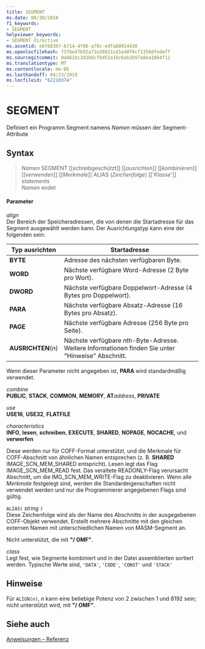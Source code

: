```yaml
---
title: SEGMENT
ms.date: 08/30/2018
f1_keywords:
- SEGMENT
helpviewer_keywords:
- SEGMENT directive
ms.assetid: e6f68367-6714-4f06-a79c-edfa88014430
ms.openlocfilehash: f37be47b92a71e20821cd1e40f8cf1350dfedaff
ms.sourcegitcommit: 0ab61bc3d2b6cfbd52a16c6ab2b97a8ea1864f12
ms.translationtype: MT
ms.contentlocale: de-DE
ms.lasthandoff: 04/23/2019
ms.locfileid: "62210374"
---
```

# <a name="segment"></a>SEGMENT

Definiert ein Programm Segment namens *Namen* müssen der Segment-Attribute

## <a name="syntax"></a>Syntax

> *Namen* SEGMENT [[schreibgeschützt]] [[*ausrichten*]] [[*kombinieren*]] [[*verwenden*]] [[*Merkmale*]] ALIAS (*Zeichenfolge*) [['*Klasse*']]<br/>
> *statements*<br/>
> *Namen* endet

#### <a name="parameters"></a>Parameter

*align*<br/>
Der Bereich der Speicheradressen, die von denen die Startadresse für das Segment ausgewählt werden kann. Der Ausrichtungstyp kann eine der folgenden sein:

|Typ ausrichten|Startadresse|
|----------------|----------------------|
|**BYTE**|Adresse des nächsten verfügbaren Byte.|
|**WORD**|Nächste verfügbare Word-Adresse (2 Byte pro Wort).|
|**DWORD**|Nächste verfügbare Doppelwort-Adresse (4 Bytes pro Doppelwort).|
|**PARA**|Nächste verfügbare Absatz-Adresse (16 Bytes pro Absatz).|
|**PAGE**|Nächste verfügbare Adresse (256 Byte pro Seite).|
|**AUSRICHTEN**(*n*)|Nächste verfügbare *n*th-Byte-Adresse. Weitere Informationen finden Sie unter "Hinweise" Abschnitt.|

Wenn dieser Parameter nicht angegeben ist, **PARA** wird standardmäßig verwendet.

*combine*<br/>
**PUBLIC**, **STACK**, **COMMON**, **MEMORY**, **AT**<em>address</em>, **PRIVATE**

*use*<br/>
**USE16**, **USE32**, **FLATFILE**

*characteristics*<br/>
**INFO**, **lesen**, **schreiben**, **EXECUTE**, **SHARED**, **NOPAGE**, **NOCACHE**, und **verwerfen**

Diese werden nur für COFF-Format unterstützt, und die Merkmale für COFF-Abschnitt von ähnlichen Namen entsprechen (z. B. **SHARED** IMAGE_SCN_MEM_SHARED entspricht). Lesen legt das Flag IMAGE_SCN_MEM_READ fest. Das veraltete READONLY-Flag verursacht Abschnitt, um die IMG_SCN_MEM_WRITE-Flag zu deaktivieren. Wenn alle *Merkmale* festgelegt sind, werden die Standardeigenschaften nicht verwendet werden und nur die Programmierer angegebenen Flags sind gültig.

`ALIAS(` *string* `)`<br/>
Diese Zeichenfolge wird als der Name des Abschnitts in der ausgegebenen COFF-Objekt verwendet.  Erstellt mehrere Abschnitte mit den gleichen externen Namen mit unterschiedlichen Namen von MASM-Segment an.

Nicht unterstützt, die mit **"/ OMF"**.

*class*<br/>
Legt fest, wie Segmente kombiniert und in der Datei assemblierten sortiert werden. Typische Werte sind, `'DATA'`, `'CODE'`, `'CONST'` und `'STACK'`

## <a name="remarks"></a>Hinweise

Für `ALIGN(n)`, *n* kann eine beliebige Potenz von 2 zwischen 1 und 8192 sein; nicht unterstützt wird, mit **"/ OMF"**.

## <a name="see-also"></a>Siehe auch

[Anweisungen – Referenz](../../assembler/masm/directives-reference.md)<br/>